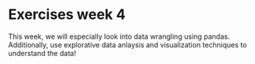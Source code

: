 # Exercises week 4

This week, we will especially look into data wrangling using pandas. Additionally, use explorative data anlaysis and visualization techniques to understand the data!

